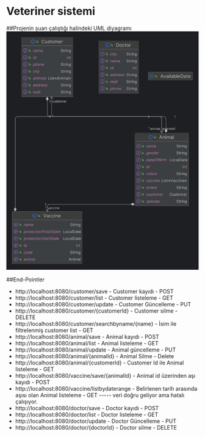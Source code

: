 # Veteriner sistemi

##Projenin şuan çalıştığı halindeki UML diyagramı
<img src="/img/vetProjectUML.png" alt="Diagram_1" width="" />

##End-Pointler

- http://localhost:8080/customer/save - Customer kayıdı - POST
- http://localhost:8080/customer/list - Customer listeleme - GET
- http://localhost:8080/customer/update - Customer Güncelleme - PUT
- http://localhost:8080/customer/{customerId} - Customer silme - DELETE
- http://localhost:8080/customer/searchbyname/{name} - İsim ile filtrelenmiş customer list - GET
- http://localhost:8080/animal/save - Animal kayıdı - POST
- http://localhost:8080/animal/list - Animal listeleme - GET
- http://localhost:8080/animal/update - Animal güncelleme - PUT
- http://localhost:8080/animal/{animalId} - Animal Silme - Delete 
- http://localhost:8080/animal/{customerId} - Customer Id ile Animal listeleme - GET
- http://localhost:8080/vaccine/save/{animalId} - Animal id üzerinden aşı kayıdı - POST
- http://localhost:8080/vaccine/listbydaterange - Belirlenen tarih arasında aşısı olan Animal listeleme - GET ----- veri doğru geliyor ama hatalı çalışıyor.
-  http://localhost:8080/doctor/save - Doctor kayıdı - POST
- http://localhost:8080/doctor/list - Doctor listeleme - GET
- http://localhost:8080/doctor/update - Doctor Güncelleme - PUT
- http://localhost:8080/doctor/{doctorId} - Doctor silme - DELETE
